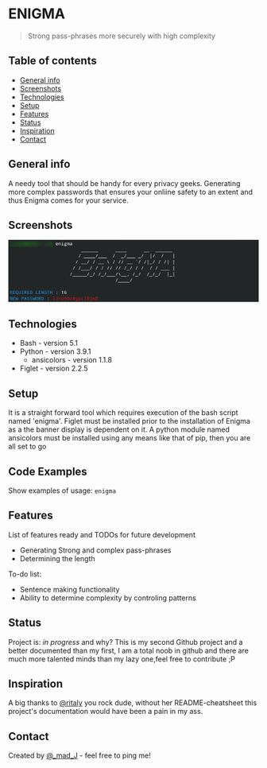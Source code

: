 # ENIGMA
> Strong pass-phrases more securely with high complexity

## Table of contents
* [General info](#general-info)
* [Screenshots](#screenshots)
* [Technologies](#technologies)
* [Setup](#setup)
* [Features](#features)
* [Status](#status)
* [Inspiration](#inspiration)
* [Contact](#contact)

## General info
A needy tool that should be handy for every privacy geeks. Generating more complex passwords that ensures your onliine safety to an extent and thus Enigma comes for your service.

## Screenshots
![Example screenshot](./img/screenshot.png)

## Technologies
* Bash   - version 5.1
* Python - version 3.9.1
    - ansicolors  - version 1.1.8
* Figlet - version 2.2.5

## Setup
It is a straight forward tool  which requires execution of the bash  script named 'enigma'. Figlet must be installed prior to the installation of Enigma as a the banner display is dependent on it. A python module named ansicolors must be installed using any means like that of pip, then you are all set to go

## Code Examples
Show examples of usage:
`enigma`

## Features
List of features ready and TODOs for future development
* Generating Strong and complex pass-phrases
* Determining the length

To-do list:
* Sentence making functionality
* Ability to determine complexity by controling patterns

## Status
Project is: _in progress_ and why?
    This is my second Github project and a better documented than my first, I am a total noob in github and there are much more talented minds than my lazy one,feel free to contribute ;P

## Inspiration
A big thanks to [@ritaly](https://github.com/ritaly) you rock dude, without her README-cheatsheet this project's documentation would have  been a pain in my ass.

## Contact
Created by [@_mad_J](https://twitter.com/_mad_J/) - feel free to ping me!